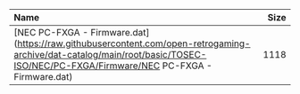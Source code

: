 |Name|Size|
|:---|---:|
|[NEC PC-FXGA - Firmware.dat](https://raw.githubusercontent.com/open-retrogaming-archive/dat-catalog/main/root/basic/TOSEC-ISO/NEC/PC-FXGA/Firmware/NEC PC-FXGA - Firmware.dat)|1118|
